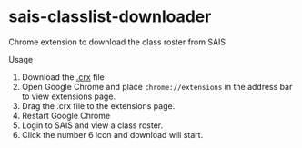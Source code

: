 # sais-classlist-downloader
Chrome extension to download the class roster from SAIS

Usage

1. Download the [.crx](https://github.com/srg-ics-uplb/sais-classlist-downloader/raw/master/sais-classlist-downloader.crx) file
2. Open Google Chrome and place `chrome://extensions` in the address bar to view extensions page.
3. Drag the .crx file to the extensions page.
4. Restart Google Chrome
5. Login to SAIS and view a class roster.
6. Click the number 6 icon and download will start.
